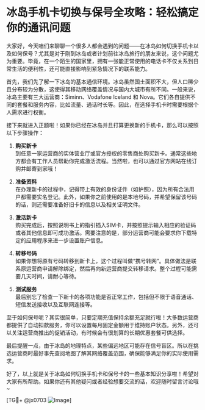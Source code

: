 # 冰岛手机卡切换与保号全攻略：轻松搞定你的通讯问题

大家好，今天咱们来聊聊一个很多人都会遇到的问题——在冰岛如何切换手机卡以及如何保号？尤其是对于刚到冰岛或者计划前往冰岛旅行的朋友来说，这个问题尤为重要。毕竟，在一个陌生的国家里，拥有一张能正常使用的电话卡不仅关系到日常生活的便利性，还可能直接影响到紧急情况下的联系能力。

首先，我们先了解一下冰岛的基本通信环境。冰岛虽然国土面积不大，但人口稀少且分布较为分散，这使得其移动网络覆盖情况与国内大城市有所不同。一般来说，冰岛主要有三大运营商：Siminn、Vodafone Iceland 和 Nova。它们各自提供不同的套餐和服务内容，比如流量、通话时长等。因此，在选择手机卡时需要根据个人需求进行权衡。

接下来就进入正题啦！如果你已经在冰岛并且打算更换新的手机卡，那么可以按照以下步骤操作：

1. **购买新卡**  
   到任意一家运营商的实体营业厅或官方授权的零售商处购买新卡。通常这些地方都会有工作人员帮助你完成激活流程。当然啦，也可以通过官方网站在线订购并邮寄到家哦！

2. **准备资料**  
   在办理新卡的过程中，记得带上有效的身份证件（如护照），因为所有合法用户都需要实名登记。此外，如果你之前使用的是本地号码，并希望保留该号码的话，则还需要准备好旧卡的信息以及相关证明文件。

3. **激活新卡**  
   购买完成后，按照说明书上的指引插入SIM卡，并按照提示输入相应的验证码或者其他信息即可成功激活。需要注意的是，部分运营商可能会要求你下载特定的应用程序来进一步设置账户信息。

4. **转移号码**  
   如果你想将原有号码转移到新卡上，这个过程叫做“携号转网”。具体做法是联系原运营商申请解除绑定，然后再向新运营商提交转移请求。整个过程可能需要几天时间，请耐心等待。

5. **测试服务**  
   最后别忘了检查一下新卡的各项功能是否正常工作，包括但不限于语音通话、短信发送接收以及互联网连接等。

至于如何保号呢？其实很简单，只要定期充值保持余额充足就行啦！大多数运营商都提供了自动扣款服务，你可以设置每月固定金额用于维持账户状态。另外，还可以关注运营商推出的促销活动，有时候会有很划算的长期优惠套餐可供选择。

最后提醒一点，由于冰岛的地理特点，某些偏远地区可能存在信号盲区。所以在挑选运营商时最好事先查阅地图了解其网络覆盖范围，确保能够满足你的实际使用需求。

好了，以上就是关于冰岛如何切换手机卡和保号卡的一些基本知识分享啦！希望对大家有所帮助。如果你还有其他疑问或者经验想要交流的话，欢迎随时留言讨论哦~

[TG💪+ @jx0703 ![Image](https://github.com/user-attachments/assets/dbca1d08-cadb-493c-b0ec-ad6f7a83f270)]